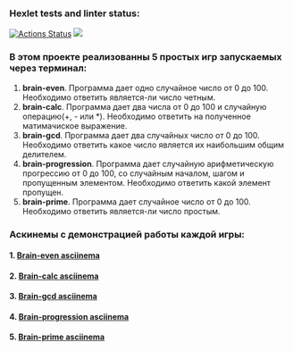 ### Hexlet tests and linter status:

[![Actions Status](https://github.com/Oligkondr/frontend-project-44/actions/workflows/hexlet-check.yml/badge.svg)](https://github.com/Oligkondr/frontend-project-44/actions)
<a href="https://codeclimate.com/github/No1AskedMe/frontend-project-44/maintainability"><img src="https://api.codeclimate.com/v1/badges/4af9644582b0f7aa249a/maintainability" /></a>

### В этом проекте реализованны 5 простых игр запускаемых через терминал:
1. **brain-even**. Программа дает одно случайное число от 0 до 100. Необходимо ответить является-ли число четным.
2. **brain-calc**. Программа дает два числа от 0 до 100 и случайную операцию(+, - или *). Необходимо ответить на
   полученное матимачиское выражение.
3. **brain-gcd**. Программа дает два случайных число от 0 до 100. Необходимо ответить какое число является их наибольшим
   общим делителем.
4. **brain-progression**. Программа дает случайную арифметическую прогрессию от 0 до 100, со случайным началом, шагом и
   пропущенным элементом. Необходимо ответить какой элемент пропущен.
5. **brain-prime**. Программа дает случайное число от 0 до 100. Необходимо ответить является-ли число простым.
### Аскинемы с демонстрацией работы каждой игры:
#### 1. [Brain-even asciinema](https://asciinema.org/a/O3ilmMRdAp28Zk5ZKHimE3Nan)
#### 2. [Brain-calc asciinema](https://asciinema.org/a/YeaFPcxbKJ9rU4wCDTGRcKKYt)
#### 3. [Brain-gcd asciinema](https://asciinema.org/a/QIK1r5c28EITHIzKokP8fj1rj)
#### 4. [Brain-progression asciinema](https://asciinema.org/a/PGcqjij3NHb2Li7ugkQXoJ9fh)
#### 5. [Brain-prime asciinema](https://asciinema.org/a/aOsFWQnkyxJAX5KiipQOMVY0r)
